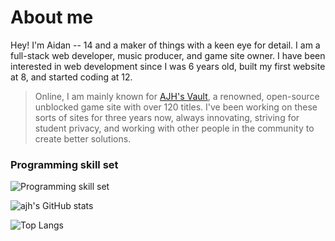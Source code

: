 # About me

Hey! I'm Aidan -- 14 and a maker of things with a keen eye for detail. I am a full-stack web developer, music producer, and game site owner. I have been interested in web development since I was 6 years old, built my first website at 8, and started coding at 12.
> Online, I am mainly known for [AJH's Vault](https://ajhmath.org), a renowned, open-source unblocked game site with over 120 titles. I've been working on these sorts of sites for three years now, always innovating, striving for student privacy, and working with other people in the community to create better solutions.

### Programming skill set
![Programming skill set](https://skillicons.dev/icons?i=python,js,css,html,bots,bootstrap,tailwind,nodejs,astro,django,discordjs,flask,sass,jquery,express,bsd,p5js,nginx,sqlite,replit,github,codepen,markdown,nix,npm,powershell,bash,cloudflare,npm,git,vscode,windows,ubuntu,mint&theme=dark)

![ajh's GitHub stats](https://github-readme-stats.vercel.app/api?username=xe2l0rerja&show_icons=true&theme=blue-green)

![Top Langs](https://github-readme-stats.vercel.app/api/top-langs/?username=xe2l0rerja&theme=github_dark)
